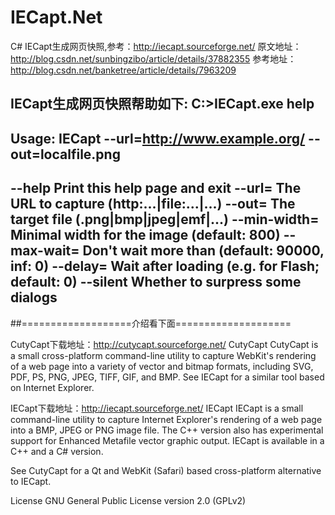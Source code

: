 # IECapt.Net
C# IECapt生成网页快照,参考：http://iecapt.sourceforge.net/
原文地址：http://blog.csdn.net/sunbingzibo/article/details/37882355
参考地址：http://blog.csdn.net/banketree/article/details/7963209



IECapt生成网页快照帮助如下:
C:\>IECapt.exe help
 -----------------------------------------------------------------------------
 Usage: IECapt --url=http://www.example.org/ --out=localfile.png
 -----------------------------------------------------------------------------
  --help                      Print this help page and exit
  --url=<url>                 The URL to capture (http:...|file:...|...)
  --out=<path>                The target file (.png|bmp|jpeg|emf|...)
  --min-width=<int>           Minimal width for the image (default: 800)
  --max-wait=<ms>             Don't wait more than (default: 90000, inf: 0)
  --delay=<ms>                Wait after loading (e.g. for Flash; default: 0)
  --silent                    Whether to surpress some dialogs
 ----------------------------------------------------------------------------
##===================介绍看下面====================
 
CutyCapt下载地址：http://cutycapt.sourceforge.net/
CutyCapt
CutyCapt is a small cross-platform command-line utility to capture WebKit's rendering of a web page into a variety of vector and bitmap formats, including SVG, PDF, PS, PNG, JPEG, TIFF, GIF, and BMP. See IECapt for a similar tool based on Internet Explorer.

 
IECapt下载地址：http://iecapt.sourceforge.net/
IECapt
IECapt is a small command-line utility to capture Internet Explorer's rendering of a web page into a BMP, JPEG or PNG image file. The C++ version also has experimental support for Enhanced Metafile vector graphic output. IECapt is available in a C++ and a C# version.

See CutyCapt for a Qt and WebKit (Safari) based cross-platform alternative to IECapt.
 
 
 
 
License
GNU General Public License version 2.0 (GPLv2)
